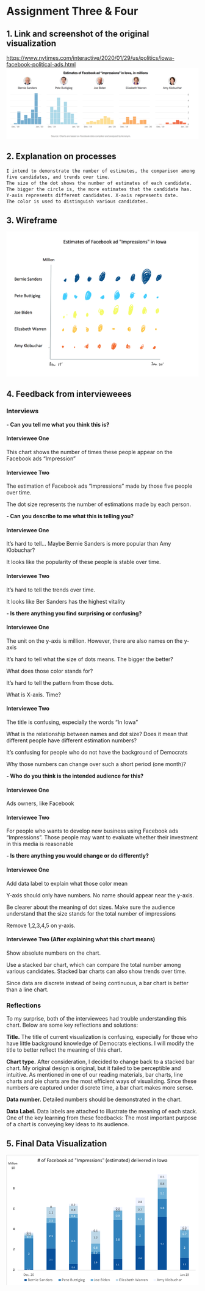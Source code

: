 # Assignment Three & Four

## 1. Link and screenshot of the original visualization
https://www.nytimes.com/interactive/2020/01/29/us/politics/iowa-facebook-political-ads.html
![](Image/Critique_Result.png)

## 2. Explanation on processes
    I intend to demonstrate the number of estimates, the comparison among five candidates, and trends over time.
    The size of the dot shows the number of estimates of each candidate. The bigger the circle is, the more estimates that the candidate has.
    Y-axis represents different candidates. X-axis represents date.
    The color is used to distinguish various candidates. 


## 3. Wireframe
![](Image/Critique_Sketch.png)

## 4. Feedback from intervieweees
### Interviews
**- Can you tell me what you think this is?**
#### Interviewee One
This chart shows the number of times these people appear on the Facebook ads “Impression”
#### Interviewee Two
The estimation of Facebook ads “Impressions” made by those five people over time.

The dot size represents the number of estimations made by each person.


**- Can you describe to me what this is telling you?**
#### Interviewee One
It’s hard to tell… Maybe Bernie Sanders is more popular than Amy Klobuchar?

It looks like the popularity of these people is stable over time.
#### Interviewee Two
It’s hard to tell the trends over time.

It looks like Ber Sanders has the highest vitality


**- Is there anything you find surprising or confusing?**
#### Interviewee One
The unit on the y-axis is million. However, there are also names on the y-axis

It’s hard to tell what the size of dots means. The bigger the better?

What does those color stands for?

It’s hard to tell the pattern from those dots.

What is X-axis. Time? 
#### Interviewee Two
The title is confusing, especially the words “In Iowa”

What is the relationship between names and dot size? Does it mean that different people have different estimation numbers?

It’s confusing for people who do not have the background of Democrats 

Why those numbers can change over such a short period (one month)?


**- Who do you think is the intended audience for this?**
#### Interviewee One
Ads owners, like Facebook
#### Interviewee Two
For people who wants to develop new business using Facebook ads “Impressions”. Those people may want to evaluate whether their investment in this media is reasonable


**- Is there anything you would change or do differently?**
#### Interviewee One
Add data label to explain what those color mean

Y-axis should only have numbers. No name should appear near the y-axis.

Be clearer about the meaning of dot sizes. Make sure the audience understand that the size stands for the total number of impressions

Remove 1,2,3,4,5 on y-axis.
#### Interviewee Two (After explaining what this chart means)

Show absolute numbers on the chart.

Use a stacked bar chart, which can compare the total number among various candidates. Stacked bar charts can also show trends over time.

Since data are discrete instead of being continuous, a bar chart is better than a line chart.


### Reflections
To my surprise, both of the interviewees had trouble understanding this chart. Below are some key reflections and solutions:

**Title.** The title of current visualization is confusing, especially for those who have little background knowledge of Democrats elections. I will modify the title to better reflect the meaning of this chart.

**Chart type.** After consideration, I decided to change back to a stacked bar chart. My original design is original, but it failed to be perceptible and intuitive. As mentioned in one of our reading materials, bar charts, line charts and pie charts are the most efficient ways of visualizing. Since these numbers are captured under discrete time, a bar chart makes more sense.

**Data number.** Detailed numbers should be demonstrated in the chart.

**Data Label.** Data labels are attached to illustrate the meaning of each stack.
One of the key learning from these feedbacks: The most important purpose of a chart is conveying key ideas to its audience.


## 5. Final Data Visualization
![](Image/Critique_Original.png)
